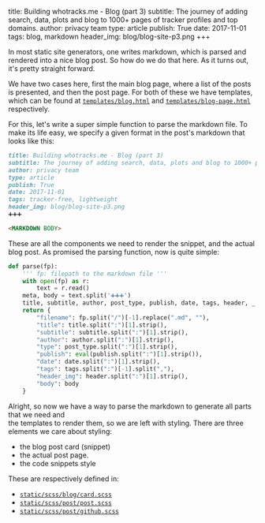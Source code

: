 title: Building whotracks.me - Blog (part 3)
subtitle: The journey of adding search, data, plots and blog to 1000+ pages of tracker profiles and top domains.
author: privacy team
type: article
publish: True
date: 2017-11-01
tags: blog, markdown
header_img: blog/blog-site-p3.png
+++

In most static site generators, one writes markdown, which is parsed and rendered
into a nice blog post. So how do we do that here. As it turns out, it's pretty
straight forward.

We have two cases here, first the main blog page, where a list of the posts
is presented, and then the post page. For both of these we have 
templates, which can be found at 
[`templates/blog.html`](https://github.com/cliqz-oss/whotracks.me/blob/master/templates/blog.html) and 
[`templates/blog-page.html`](https://github.com/cliqz-oss/whotracks.me/blob/master/templates/blog-page.html)
respectively.

For this, let's write a super simple function to parse the markdown file. To make
its life easy, we specify a given format in the post's markdown that looks like this: 


```md
title: Building whotracks.me - Blog (part 3)
subtitle: The journey of adding search, data, plots and blog to 1000+ pages of tracker profiles and top domains.
author: privacy team
type: article
publish: True
date: 2017-11-01
tags: tracker-free, lightweight
header_img: blog/blog-site-p3.png
➕➕➕

<MARKDOWN BODY>
```

These are all the components we need to render the snippet, and the actual blog post. As promised
the parsing function, now is quite simple:

```python
def parse(fp):
    ''' fp: filepath to the markdown file '''
    with open(fp) as r:
        text = r.read() 
    meta, body = text.split('➕➕➕')
    title, subtitle, author, post_type, publish, date, tags, header, _ = meta.split("\n")
    return {
        "filename": fp.split("/")[-1].replace(".md", ""),
        "title": title.split(":")[1].strip(),
        "subtitle": subtitle.split(":")[1].strip(),
        "author": author.split(":")[1].strip(),
        "type": post_type.split(":")[1].strip(),
        "publish": eval(publish.split(":")[1].strip()),
        "date": date.split(":")[1].strip(),
        "tags": tags.split(":")[-1].split(","),
        "header_img": header.split(":")[1].strip(),
        "body": body
    }
```

Alright, so now we have a way to parse the markdown to generate all parts that we need and  
the templates to render them, so we are left with styling. There are three elements we care about styling:

- the blog post card (snippet) 
- the actual post page. 
- the code snippets style

These are respectively defined in: 

- [`static/scss/blog/card.scss`](https://github.com/cliqz-oss/whotracks.me/blob/master/static/scss/blog/card.scss) 
- [`static/scss/post/post.scss`](https://github.com/cliqz-oss/whotracks.me/blob/master/static/scss/blog/post.scss)
- [`static/scss/post/github.scss`](https://github.com/cliqz-oss/whotracks.me/blob/master/static/scss/blog/github.scss)